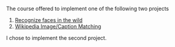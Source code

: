 The course offered to implement one of the following two projects

1. [Recognize faces in the wild](https://www.kaggle.com/competitions/recognizing-faces-in-the-wild/data)
2. [Wikipedia Image/Caption Matching](https://www.kaggle.com/competitions/wikipedia-image-caption/overview)

I chose to implement the second project.